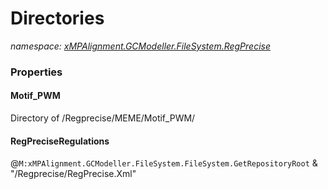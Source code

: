 ﻿# Directories
_namespace: [xMPAlignment.GCModeller.FileSystem.RegPrecise](./index.md)_






### Properties

#### Motif_PWM
Directory of /Regprecise/MEME/Motif_PWM/
#### RegPreciseRegulations
@``M:xMPAlignment.GCModeller.FileSystem.FileSystem.GetRepositoryRoot`` & "/Regprecise/RegPrecise.Xml"
